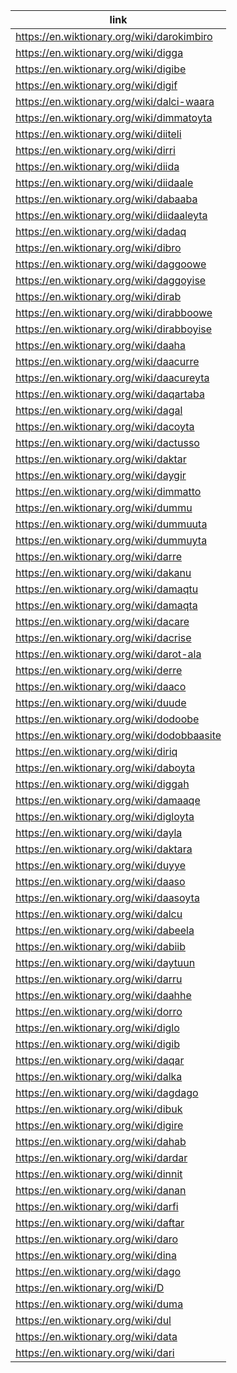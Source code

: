 |link|
|----|
|https://en.wiktionary.org/wiki/darokimbiro|
|https://en.wiktionary.org/wiki/digga|
|https://en.wiktionary.org/wiki/digibe|
|https://en.wiktionary.org/wiki/digif|
|https://en.wiktionary.org/wiki/dalci-waara|
|https://en.wiktionary.org/wiki/dimmatoyta|
|https://en.wiktionary.org/wiki/diiteli|
|https://en.wiktionary.org/wiki/dirri|
|https://en.wiktionary.org/wiki/diida|
|https://en.wiktionary.org/wiki/diidaale|
|https://en.wiktionary.org/wiki/dabaaba|
|https://en.wiktionary.org/wiki/diidaaleyta|
|https://en.wiktionary.org/wiki/dadaq|
|https://en.wiktionary.org/wiki/dibro|
|https://en.wiktionary.org/wiki/daggoowe|
|https://en.wiktionary.org/wiki/daggoyise|
|https://en.wiktionary.org/wiki/dirab|
|https://en.wiktionary.org/wiki/dirabboowe|
|https://en.wiktionary.org/wiki/dirabboyise|
|https://en.wiktionary.org/wiki/daaha|
|https://en.wiktionary.org/wiki/daacurre|
|https://en.wiktionary.org/wiki/daacureyta|
|https://en.wiktionary.org/wiki/daqartaba|
|https://en.wiktionary.org/wiki/dagal|
|https://en.wiktionary.org/wiki/dacoyta|
|https://en.wiktionary.org/wiki/dactusso|
|https://en.wiktionary.org/wiki/daktar|
|https://en.wiktionary.org/wiki/daygir|
|https://en.wiktionary.org/wiki/dimmatto|
|https://en.wiktionary.org/wiki/dummu|
|https://en.wiktionary.org/wiki/dummuuta|
|https://en.wiktionary.org/wiki/dummuyta|
|https://en.wiktionary.org/wiki/darre|
|https://en.wiktionary.org/wiki/dakanu|
|https://en.wiktionary.org/wiki/damaqtu|
|https://en.wiktionary.org/wiki/damaqta|
|https://en.wiktionary.org/wiki/dacare|
|https://en.wiktionary.org/wiki/dacrise|
|https://en.wiktionary.org/wiki/darot-ala|
|https://en.wiktionary.org/wiki/derre|
|https://en.wiktionary.org/wiki/daaco|
|https://en.wiktionary.org/wiki/duude|
|https://en.wiktionary.org/wiki/dodoobe|
|https://en.wiktionary.org/wiki/dodobbaasite|
|https://en.wiktionary.org/wiki/diriq|
|https://en.wiktionary.org/wiki/daboyta|
|https://en.wiktionary.org/wiki/diggah|
|https://en.wiktionary.org/wiki/damaaqe|
|https://en.wiktionary.org/wiki/digloyta|
|https://en.wiktionary.org/wiki/dayla|
|https://en.wiktionary.org/wiki/daktara|
|https://en.wiktionary.org/wiki/duyye|
|https://en.wiktionary.org/wiki/daaso|
|https://en.wiktionary.org/wiki/daasoyta|
|https://en.wiktionary.org/wiki/dalcu|
|https://en.wiktionary.org/wiki/dabeela|
|https://en.wiktionary.org/wiki/dabiib|
|https://en.wiktionary.org/wiki/daytuun|
|https://en.wiktionary.org/wiki/darru|
|https://en.wiktionary.org/wiki/daahhe|
|https://en.wiktionary.org/wiki/dorro|
|https://en.wiktionary.org/wiki/diglo|
|https://en.wiktionary.org/wiki/digib|
|https://en.wiktionary.org/wiki/daqar|
|https://en.wiktionary.org/wiki/dalka|
|https://en.wiktionary.org/wiki/dagdago|
|https://en.wiktionary.org/wiki/dibuk|
|https://en.wiktionary.org/wiki/digire|
|https://en.wiktionary.org/wiki/dahab|
|https://en.wiktionary.org/wiki/dardar|
|https://en.wiktionary.org/wiki/dinnit|
|https://en.wiktionary.org/wiki/danan|
|https://en.wiktionary.org/wiki/darfi|
|https://en.wiktionary.org/wiki/daftar|
|https://en.wiktionary.org/wiki/daro|
|https://en.wiktionary.org/wiki/dina|
|https://en.wiktionary.org/wiki/dago|
|https://en.wiktionary.org/wiki/D|
|https://en.wiktionary.org/wiki/duma|
|https://en.wiktionary.org/wiki/dul|
|https://en.wiktionary.org/wiki/data|
|https://en.wiktionary.org/wiki/dari|
